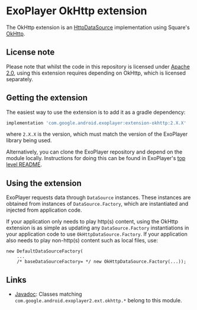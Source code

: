 # ExoPlayer OkHttp extension #

The OkHttp extension is an [HttpDataSource][] implementation using Square's
[OkHttp][].

[HttpDataSource]: https://exoplayer.dev/doc/reference/com/google/android/exoplayer2/upstream/HttpDataSource.html
[OkHttp]: https://square.github.io/okhttp/

## License note ##

Please note that whilst the code in this repository is licensed under
[Apache 2.0][], using this extension requires depending on OkHttp, which is
licensed separately.

[Apache 2.0]: https://github.com/google/ExoPlayer/blob/release-v2/LICENSE

## Getting the extension ##

The easiest way to use the extension is to add it as a gradle dependency:

```gradle
implementation 'com.google.android.exoplayer:extension-okhttp:2.X.X'
```

where `2.X.X` is the version, which must match the version of the ExoPlayer
library being used.

Alternatively, you can clone the ExoPlayer repository and depend on the module
locally. Instructions for doing this can be found in ExoPlayer's
[top level README][].

[top level README]: https://github.com/google/ExoPlayer/blob/release-v2/README.md

## Using the extension ##

ExoPlayer requests data through `DataSource` instances. These instances are
obtained from instances of `DataSource.Factory`, which are instantiated and
injected from application code.

If your application only needs to play http(s) content, using the OkHttp
extension is as simple as updating any `DataSource.Factory` instantiations in
your application code to use `OkHttpDataSource.Factory`. If your application
also needs to play non-http(s) content such as local files, use:
```
new DefaultDataSourceFactory(
    ...
    /* baseDataSourceFactory= */ new OkHttpDataSource.Factory(...));
```

## Links ##

* [Javadoc][]: Classes matching `com.google.android.exoplayer2.ext.okhttp.*`
  belong to this module.

[Javadoc]: https://exoplayer.dev/doc/reference/index.html
